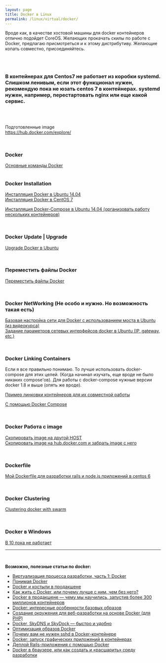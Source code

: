 ```yaml
---
layout: page
title: Docker в Linux
permalink: /linux/virtual/docker/
---
```


Вроде как, в качестве хостовой машины для docker контейнеров отлично подойдет CoreOS. Желающих прокачать скилы по работе с Docker, предлагаю присмотреться и к этому дистрибутиву. Желающие копать совместно, присоединяйтесь.

<br/><br/>

### В контейнерах для Centos7 не работает из коробки systemd. Слишком ленивым, если этот функционал нужен, рекомендую пока не юзать centos 7 в контейнерах. systemd нужен, например, перестартовать nginx или еще какой сервис.



<br/><br/>

Подготовленные image  
https://hub.docker.com/explore/

<br/>

### Docker


[Основные команды Docker](/linux/virtual/docker/basics/basic-commands/)  
<br/>

### Docker Installation


[Инсталляция Docker в Ubuntu 14.04](/linux/virtual/docker/basics/installing-docker-on-ubuntu/)  
[Инсталляция Docker в CentOS 7](/linux/virtual/docker/basics/installing-docker-on-centos/)  

[Инсталляция Docker-Compose в Ubuntu 14.04 (организовать работу нескольких контейнеров)](/linux/virtual/docker/basics/installing-docker-compose-on-ubuntu/)  



<br/>

### Docker Update | Upgrade

[Upgrade Docker в Ubuntu](/linux/virtual/docker/basics/upgrade-docker-on-ubuntu/)  


<br/>

### Переместить файлы Docker


[Переместить файлы Docker](/linux/virtual/docker/basics/move-docker-files/)  


<br/>

### Docker NetWorking (Не особо и нужно. Но возможность такая есть)

[Базовая настройка сети для Docker с использованием моста в Ubuntu (из видеокурса)](/linux/virtual/docker/networking/ubuntu-bridge/)  
[Задание параметров сетевых интерфейсов docker в Ubuntu (IP, gateway, etc.)](/linux/virtual/docker/networking/ubuntu-bridge/bridge-my-version/)  


<br/>

### Docker Linking Containers


Если я все правильно понимаю. То лучше использовать docker-compose для этих целей. (Когда начинал изучать, еще вроде не было никаких compose'ов). Для работы с docker-compose нужные версии docker 1.8 и выше (опять же вроде).


[Пример линковки контейнеров для их совместной работы](/linux/virtual/docker/linking-containers/manual-linking/)  

[С помощью Docker Compose](/linux/virtual/docker/linking-containers/docker-compose/)


<br/>

### Docker Работа с image

[Скопировать image на другой HOST](/linux/virtual/docker/basics/copying-images-to-other-hosts/)  
[Скопировать image на hub.docker.com и забрать image с него](/linux/virtual/docker/basics/push-and-pull-docker-image-to-hub/)  

<br/>

### Dockerfile

[Мой Dockerfile для разработки rails и node.js приложений в centos 6](/linux/virtual/docker/dockerfile/)  

<br/>

### Docker Clustering

[Clustering docker with swarm](/linux/virtual/docker/clustering/ubuntu/)  


<br/>

### Docker в Windows

[В 10 пока не работает](/windows/virtual/docker/)





___

<br/>

**Возможно, полезные статьи по docker:**


<ul>

<li><a href="http://dou.ua/lenta/articles/docker/" rel="nofollow">Виртуализация процесса разработки, часть 1: Docker</a></li>

<li><a href="http://habrahabr.ru/post/253877/" rel="nofollow">Понимая Docker</a></li>
<li><a href="http://habrahabr.ru/post/253999/" rel="nofollow">Docker и костыли в продакшене</a></li>
<li><a href="http://habrahabr.ru/post/250469/" rel="nofollow">Как жить с Docker, или почему лучше с ним, чем без него?</a></li>
<li><a href="http://habrahabr.ru/post/247969/" rel="nofollow">Docker в продакшене — чему мы научились, запустив более 300 миллионов контейнеров</a></li>
<li><a href="http://habrahabr.ru/post/247903/" rel="nofollow">Docker: интересные особенности базовых образов</a></li>


<li><a href="http://habrahabr.ru/post/247547/" rel="nofollow">Создание окружения для веб-разработки на основе Docker (для PHP)</a></li>
<li><a href="http://habrahabr.ru/post/246933/" rel="nofollow">Docker, SkyDNS и SkyDock — быстро и удобно</a></li>
<li><a href="http://habrahabr.ru/post/234829/" rel="nofollow">Оптимизация образов Docker</a></li>
<li><a href="http://habrahabr.ru/company/infopulse/blog/237737/" rel="nofollow">Почему вам не нужен sshd в Docker-контейнере</a></li>
<li><a href="http://habrahabr.ru/post/240509/" rel="nofollow">Docker: запуск графических приложений в контейнерах</a></li>
<li><a href="http://habrahabr.ru/post/238069/" rel="nofollow">Деплой Rails-приложения с помощью Docker</a></li>
<li><a href="http://habrahabr.ru/post/243953/" rel="nofollow">Docker в браузере, или как создать и «расшарить» среду разработки</a></li>
</ul>
